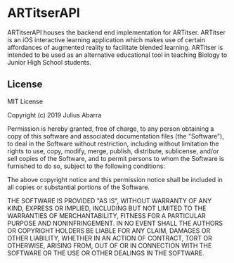# ARTitserAPI
ARTitserAPI houses the backend end implementation for ARTitser. ARTitser is an iOS interactive learning application which makes use of certain affordances of augmented reality to facilitate blended learning. ARTitser is intended to be used as an alternative educational tool in teaching Biology to Junior High School students. 

## License

MIT License

Copyright (c) 2019 Julius Abarra

Permission is hereby granted, free of charge, to any person obtaining a copy of this software and associated documentation files (the "Software"), to deal in the Software without restriction, including without limitation the rights to use, copy, modify, merge, publish, distribute, sublicense, and/or sell copies of the Software, and to permit persons to whom the Software is furnished to do so, subject to the following conditions:

The above copyright notice and this permission notice shall be included in all copies or substantial portions of the Software.

THE SOFTWARE IS PROVIDED "AS IS", WITHOUT WARRANTY OF ANY KIND, EXPRESS OR IMPLIED, INCLUDING BUT NOT LIMITED TO THE WARRANTIES OF MERCHANTABILITY, FITNESS FOR A PARTICULAR PURPOSE AND NONINFRINGEMENT. IN NO EVENT SHALL THE AUTHORS OR COPYRIGHT HOLDERS BE LIABLE FOR ANY CLAIM, DAMAGES OR OTHER LIABILITY, WHETHER IN AN ACTION OF CONTRACT, TORT OR OTHERWISE, ARISING FROM, OUT OF OR IN CONNECTION WITH THE SOFTWARE OR THE USE OR OTHER DEALINGS IN THE SOFTWARE.
